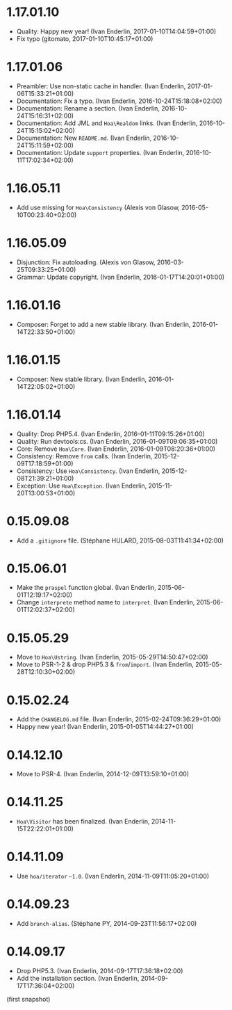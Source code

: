 # 1.17.01.10

  * Quality: Happy new year! (Ivan Enderlin, 2017-01-10T14:04:59+01:00)
  * Fix typo (gitomato, 2017-01-10T10:45:17+01:00)

# 1.17.01.06

  * Preambler: Use non-static cache in handler. (Ivan Enderlin, 2017-01-06T15:33:21+01:00)
  * Documentation: Fix a typo. (Ivan Enderlin, 2016-10-24T15:18:08+02:00)
  * Documentation: Rename a section. (Ivan Enderlin, 2016-10-24T15:16:31+02:00)
  * Documentation: Add JML and `Hoa\Realdom` links. (Ivan Enderlin, 2016-10-24T15:15:02+02:00)
  * Documentation: New `README.md`. (Ivan Enderlin, 2016-10-24T15:11:59+02:00)
  * Documentation: Update `support` properties. (Ivan Enderlin, 2016-10-11T17:02:34+02:00)

# 1.16.05.11

  * Add use missing for `Hoa\Consistency` (Alexis von Glasow, 2016-05-10T00:23:40+02:00)

# 1.16.05.09

  * Disjunction: Fix autoloading. (Alexis von Glasow, 2016-03-25T09:33:25+01:00)
  * Grammar: Update copyright. (Ivan Enderlin, 2016-01-17T14:20:01+01:00)

# 1.16.01.16

  * Composer: Forget to add a new stable library. (Ivan Enderlin, 2016-01-14T22:33:50+01:00)

# 1.16.01.15

  * Composer: New stable library. (Ivan Enderlin, 2016-01-14T22:05:02+01:00)

# 1.16.01.14

  * Quality: Drop PHP5.4. (Ivan Enderlin, 2016-01-11T09:15:26+01:00)
  * Quality: Run devtools:cs. (Ivan Enderlin, 2016-01-09T09:06:35+01:00)
  * Core: Remove `Hoa\Core`. (Ivan Enderlin, 2016-01-09T08:20:36+01:00)
  * Consistency: Remove `from` calls. (Ivan Enderlin, 2015-12-09T17:18:59+01:00)
  * Consistency: Use `Hoa\Consistency`. (Ivan Enderlin, 2015-12-08T21:39:21+01:00)
  * Exception: Use `Hoa\Exception`. (Ivan Enderlin, 2015-11-20T13:00:53+01:00)

# 0.15.09.08

  * Add a `.gitignore` file. (Stéphane HULARD, 2015-08-03T11:41:34+02:00)

# 0.15.06.01

  * Make the `praspel` function global. (Ivan Enderlin, 2015-06-01T12:19:17+02:00)
  * Change `interprete` method name to `interpret`. (Ivan Enderlin, 2015-06-01T12:02:37+02:00)

# 0.15.05.29

  * Move to `Hoa\Ustring`. (Ivan Enderlin, 2015-05-29T14:50:47+02:00)
  * Move to PSR-1-2 & drop PHP5.3 & `from`/`import`. (Ivan Enderlin, 2015-05-28T12:10:30+02:00)

# 0.15.02.24

  * Add the `CHANGELOG.md` file. (Ivan Enderlin, 2015-02-24T09:36:29+01:00)
  * Happy new year! (Ivan Enderlin, 2015-01-05T14:44:27+01:00)

# 0.14.12.10

  * Move to PSR-4. (Ivan Enderlin, 2014-12-09T13:59:10+01:00)

# 0.14.11.25

  * `Hoa\Visitor` has been finalized. (Ivan Enderlin, 2014-11-15T22:22:01+01:00)

# 0.14.11.09

  * Use `hoa/iterator` `~1.0`. (Ivan Enderlin, 2014-11-09T11:05:20+01:00)

# 0.14.09.23

  * Add `branch-alias`. (Stéphane PY, 2014-09-23T11:56:17+02:00)

# 0.14.09.17

  * Drop PHP5.3. (Ivan Enderlin, 2014-09-17T17:36:18+02:00)
  * Add the installation section. (Ivan Enderlin, 2014-09-17T17:36:04+02:00)

(first snapshot)
